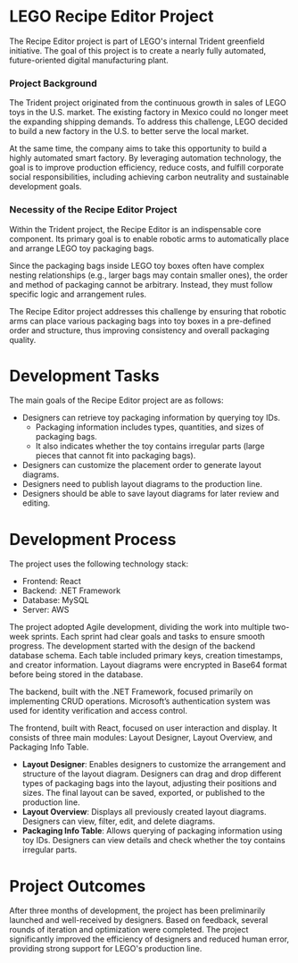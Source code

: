 # LEGO Recipe Editor Project

The Recipe Editor project is part of LEGO's internal Trident greenfield initiative. The goal of this project is to create a nearly fully automated, future-oriented digital manufacturing plant.

### Project Background

The Trident project originated from the continuous growth in sales of LEGO toys in the U.S. market. The existing factory in Mexico could no longer meet the expanding shipping demands. To address this challenge, LEGO decided to build a new factory in the U.S. to better serve the local market.

At the same time, the company aims to take this opportunity to build a highly automated smart factory. By leveraging automation technology, the goal is to improve production efficiency, reduce costs, and fulfill corporate social responsibilities, including achieving carbon neutrality and sustainable development goals.

### Necessity of the Recipe Editor Project

Within the Trident project, the Recipe Editor is an indispensable core component. Its primary goal is to enable robotic arms to automatically place and arrange LEGO toy packaging bags.

Since the packaging bags inside LEGO toy boxes often have complex nesting relationships (e.g., larger bags may contain smaller ones), the order and method of packaging cannot be arbitrary. Instead, they must follow specific logic and arrangement rules.

The Recipe Editor project addresses this challenge by ensuring that robotic arms can place various packaging bags into toy boxes in a pre-defined order and structure, thus improving consistency and overall packaging quality.

# Development Tasks

The main goals of the Recipe Editor project are as follows:

- Designers can retrieve toy packaging information by querying toy IDs.
    - Packaging information includes types, quantities, and sizes of packaging bags.
    - It also indicates whether the toy contains irregular parts (large pieces that cannot fit into packaging bags).
- Designers can customize the placement order to generate layout diagrams.
- Designers need to publish layout diagrams to the production line.
- Designers should be able to save layout diagrams for later review and editing.

# Development Process

The project uses the following technology stack:

- Frontend: React
- Backend: .NET Framework
- Database: MySQL
- Server: AWS

The project adopted Agile development, dividing the work into multiple two-week sprints. Each sprint had clear goals and tasks to ensure smooth progress. The development started with the design of the backend database schema. Each table included primary keys, creation timestamps, and creator information. Layout diagrams were encrypted in Base64 format before being stored in the database.

The backend, built with the .NET Framework, focused primarily on implementing CRUD operations. Microsoft’s authentication system was used for identity verification and access control.

The frontend, built with React, focused on user interaction and display. It consists of three main modules: Layout Designer, Layout Overview, and Packaging Info Table.

- **Layout Designer**: Enables designers to customize the arrangement and structure of the layout diagram. Designers can drag and drop different types of packaging bags into the layout, adjusting their positions and sizes. The final layout can be saved, exported, or published to the production line.
- **Layout Overview**: Displays all previously created layout diagrams. Designers can view, filter, edit, and delete diagrams.
- **Packaging Info Table**: Allows querying of packaging information using toy IDs. Designers can view details and check whether the toy contains irregular parts.

# Project Outcomes

After three months of development, the project has been preliminarily launched and well-received by designers. Based on feedback, several rounds of iteration and optimization were completed. The project significantly improved the efficiency of designers and reduced human error, providing strong support for LEGO's production line.
